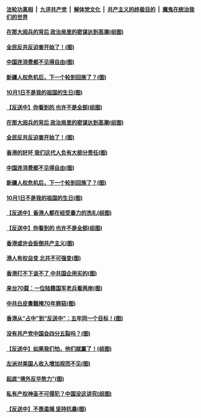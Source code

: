 ####  [法轮功真相](../../../../basic/blob/master/README.md?t=09301426) &nbsp;|&nbsp; [九评共产党](../../../../9ping.md/blob/master/README.md?t=09301426) &nbsp;|&nbsp; [解体党文化](../../../../jtdwh.md/blob/master/README.md?t=09301426)  &nbsp;|&nbsp; [共产主义的终极目的](../../../../gczydzjmd.md/blob/master/README.md?t=09301426) &nbsp;|&nbsp; [魔鬼在统治我们的世界](../../../../mgztzwmdsj.md/blob/master/README.md?t=09301426) 

#### [在那大阅兵的背后 政治局里的密谋达到高潮(组图)](../pages/p4/908942.md?t=09301426) 

#### [全民反共反迫害开始了！(图)](../pages/p4/908954.md?t=09301426) 

#### [中国连消费都不见得自由(图)](../pages/p4/908926.md?t=09301426) 

#### [新疆人权危机后，下一个轮到回族了？(图)](../pages/p4/908932.md?t=09301426) 

#### [10月1日不是我的祖国的生日(图)](../pages/p4/908937.md?t=09301426) 

#### [【反送中】你看到的 也许不是全部(组图)](../pages/p4/908854.md?t=09301426) 

#### [在那大阅兵的背后 政治局里的密谋达到高潮(组图)](../pages/p4/908942.md?t=09301426) 

#### [全民反共反迫害开始了！(图)](../pages/p4/908954.md?t=09301426) 

#### [香港的好坏 我们这代人负有大部分责任(图)](../pages/p4/908949.md?t=09301426) 

#### [中国连消费都不见得自由(图)](../pages/p4/908926.md?t=09301426) 

#### [新疆人权危机后，下一个轮到回族了？(图)](../pages/p4/908932.md?t=09301426) 

#### [10月1日不是我的祖国的生日(图)](../pages/p4/908937.md?t=09301426) 

#### [【反送中】香港人都在经受暴力的洗礼(组图)](../pages/p4/908925.md?t=09301426) 

#### [【反送中】你看到的 也许不是全部(组图)](../pages/p4/908854.md?t=09301426) 

#### [香港或许会扳倒共产主义(图)](../pages/p4/908845.md?t=09301426) 

#### [港人有权自变 北共不可强变(图)](../pages/p4/908806.md?t=09301426) 

#### [香港打不下谈不了 中共国企用买的(图)](../pages/p4/908802.md?t=09301426) 

#### [来台70载：一位陆籍国军老兵看两岸(图)](../pages/p4/908838.md?t=09301426) 

#### [中共白皮書難掩70年罪惡(图)](../pages/p4/908842.md?t=09301426) 

#### [香港从“占中”到“反送中”：五年同一个目标！(图)](../pages/p4/908804.md?t=09301426) 

#### [没有共产党中国会四分五裂吗？(图)](../pages/p4/908811.md?t=09301426) 

#### [【反送中】如果我们怕，他们就赢了！(组图)](../pages/p4/908785.md?t=09301426) 

#### [左派对美国人收入增加视而不见(图)](../pages/p4/908783.md?t=09301426) 

#### [起底“境外反华势力”(图)](../pages/p4/908750.md?t=09301426) 

#### [私有产权神圣不可侵犯？中国没这讲究(组图)](../pages/p4/908749.md?t=09301426) 

#### [【反送中】不畏滥捕 坚持抗暴(图)](../pages/p4/908751.md?t=09301426) 

